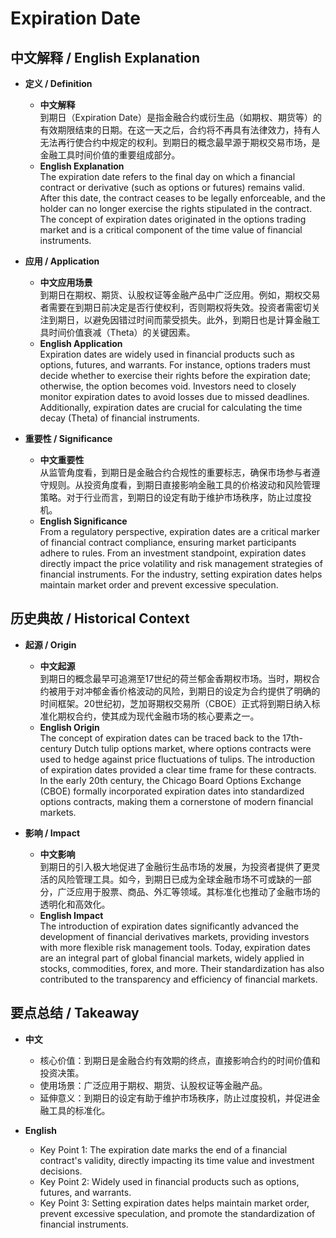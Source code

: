 # Expiration Date

## 中文解释 / English Explanation

* **定义 / Definition**  
  - **中文解释**  
    到期日（Expiration Date）是指金融合约或衍生品（如期权、期货等）的有效期限结束的日期。在这一天之后，合约将不再具有法律效力，持有人无法再行使合约中规定的权利。到期日的概念最早源于期权交易市场，是金融工具时间价值的重要组成部分。  
  - **English Explanation**  
    The expiration date refers to the final day on which a financial contract or derivative (such as options or futures) remains valid. After this date, the contract ceases to be legally enforceable, and the holder can no longer exercise the rights stipulated in the contract. The concept of expiration dates originated in the options trading market and is a critical component of the time value of financial instruments.

* **应用 / Application**  
  - **中文应用场景**  
    到期日在期权、期货、认股权证等金融产品中广泛应用。例如，期权交易者需要在到期日前决定是否行使权利，否则期权将失效。投资者需密切关注到期日，以避免因错过时间而蒙受损失。此外，到期日也是计算金融工具时间价值衰减（Theta）的关键因素。  
  - **English Application**  
    Expiration dates are widely used in financial products such as options, futures, and warrants. For instance, options traders must decide whether to exercise their rights before the expiration date; otherwise, the option becomes void. Investors need to closely monitor expiration dates to avoid losses due to missed deadlines. Additionally, expiration dates are crucial for calculating the time decay (Theta) of financial instruments.

* **重要性 / Significance**  
  - **中文重要性**  
    从监管角度看，到期日是金融合约合规性的重要标志，确保市场参与者遵守规则。从投资角度看，到期日直接影响金融工具的价格波动和风险管理策略。对于行业而言，到期日的设定有助于维护市场秩序，防止过度投机。  
  - **English Significance**  
    From a regulatory perspective, expiration dates are a critical marker of financial contract compliance, ensuring market participants adhere to rules. From an investment standpoint, expiration dates directly impact the price volatility and risk management strategies of financial instruments. For the industry, setting expiration dates helps maintain market order and prevent excessive speculation.

## 历史典故 / Historical Context

* **起源 / Origin**  
  - **中文起源**  
    到期日的概念最早可追溯至17世纪的荷兰郁金香期权市场。当时，期权合约被用于对冲郁金香价格波动的风险，到期日的设定为合约提供了明确的时间框架。20世纪初，芝加哥期权交易所（CBOE）正式将到期日纳入标准化期权合约，使其成为现代金融市场的核心要素之一。  
  - **English Origin**  
    The concept of expiration dates can be traced back to the 17th-century Dutch tulip options market, where options contracts were used to hedge against price fluctuations of tulips. The introduction of expiration dates provided a clear time frame for these contracts. In the early 20th century, the Chicago Board Options Exchange (CBOE) formally incorporated expiration dates into standardized options contracts, making them a cornerstone of modern financial markets.

* **影响 / Impact**  
  - **中文影响**  
    到期日的引入极大地促进了金融衍生品市场的发展，为投资者提供了更灵活的风险管理工具。如今，到期日已成为全球金融市场不可或缺的一部分，广泛应用于股票、商品、外汇等领域。其标准化也推动了金融市场的透明化和高效化。  
  - **English Impact**  
    The introduction of expiration dates significantly advanced the development of financial derivatives markets, providing investors with more flexible risk management tools. Today, expiration dates are an integral part of global financial markets, widely applied in stocks, commodities, forex, and more. Their standardization has also contributed to the transparency and efficiency of financial markets.

## 要点总结 / Takeaway

* **中文**  
  - 核心价值：到期日是金融合约有效期的终点，直接影响合约的时间价值和投资决策。  
  - 使用场景：广泛应用于期权、期货、认股权证等金融产品。  
  - 延伸意义：到期日的设定有助于维护市场秩序，防止过度投机，并促进金融工具的标准化。  

* **English**  
  - Key Point 1: The expiration date marks the end of a financial contract's validity, directly impacting its time value and investment decisions.  
  - Key Point 2: Widely used in financial products such as options, futures, and warrants.  
  - Key Point 3: Setting expiration dates helps maintain market order, prevent excessive speculation, and promote the standardization of financial instruments.